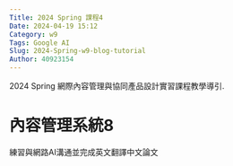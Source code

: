 ```yaml
---
Title: 2024 Spring 課程4
Date: 2024-04-19 15:12
Category: w9
Tags: Google AI
Slug: 2024-Spring-w9-blog-tutorial
Author: 40923154
---
```


2024 Spring 網際內容管理與協同產品設計實習課程教學導引.

<!-- PELICAN_END_SUMMARY -->

# 內容管理系統8
練習與網路AI溝通並完成英文翻譯中文論文

